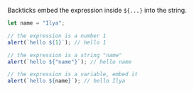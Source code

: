 Backticks embed the expression inside `${...}` into the string.

```js run
let name = "Ilya";

// the expression is a number 1
alert(`hello ${1}`); // hello 1

// the expression is a string "name"
alert(`hello ${"name"}`); // hello name

// the expression is a variable, embed it
alert(`hello ${name}`); // hello Ilya
```
